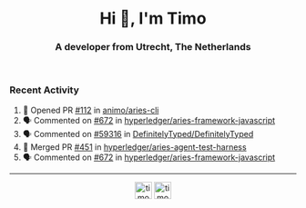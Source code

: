 <h1 align="center">Hi 👋, I'm Timo</h1>
<h3 align="center">A developer from Utrecht, The Netherlands</h3>
<br/>
<!-- https://github.com/rahuldkjain/github-profile-readme-generator --!>

<!--  <p align="left"><img src="https://github-readme-stats.vercel.app/api?username=timoglastra&show_icons=true&count_private=true&" alt="timoglastra" /></p> --!>

<!--
Github language stats
<p align="left"><img src="https://github-readme-stats.vercel.app/api/top-langs/?username=timoglastra&layout=compact" alt="timoglastra" /><p>
-->

<!-- Codestats language stats -->
<!-- <p align="left"><img src="https://codestats-readme.vercel.app/api/top-langs/?username=timoglastra&layout=compact&language_count=12" alt="timoglastra" /><p>    --!>
  
<h3>Recent Activity</h3>

<!--START_SECTION:activity-->
1. 💪 Opened PR [#112](https://github.com/animo/aries-cli/pull/112) in [animo/aries-cli](https://github.com/animo/aries-cli)
2. 🗣 Commented on [#672](https://github.com/hyperledger/aries-framework-javascript/issues/672) in [hyperledger/aries-framework-javascript](https://github.com/hyperledger/aries-framework-javascript)
3. 🗣 Commented on [#59316](https://github.com/DefinitelyTyped/DefinitelyTyped/issues/59316) in [DefinitelyTyped/DefinitelyTyped](https://github.com/DefinitelyTyped/DefinitelyTyped)
4. 🎉 Merged PR [#451](https://github.com/hyperledger/aries-agent-test-harness/pull/451) in [hyperledger/aries-agent-test-harness](https://github.com/hyperledger/aries-agent-test-harness)
5. 🗣 Commented on [#672](https://github.com/hyperledger/aries-framework-javascript/issues/672) in [hyperledger/aries-framework-javascript](https://github.com/hyperledger/aries-framework-javascript)
<!--END_SECTION:activity-->

---

<p align="center">
<a href="https://twitter.com/timoglastra" target="blank"><img align="center" src="https://cdn.jsdelivr.net/npm/simple-icons@3.0.1/icons/twitter.svg" alt="timoglastra" height="30" width="30" /></a>
<a href="https://linkedin.com/in/timoglastra" target="blank"><img align="center" src="https://cdn.jsdelivr.net/npm/simple-icons@3.0.1/icons/linkedin.svg" alt="timoglastra" height="30" width="30" /></a>
</p>



